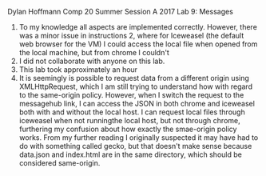 Dylan Hoffmann
Comp 20 Summer Session A 2017
Lab 9: Messages
1) To my knowledge all aspects are implemented correctly. However, there was a minor issue in instructions 2, where for Iceweasel (the default web browser for the VM) I could access the local file when opened from the local machine, but from chrome I couldn't
2) I did not collaborate with anyone on this lab.
3) This lab took approximately an hour
4) It is seemingly is possible to request data from a different origin using XMLHttpRequest, which I am still trying to understand how with regard to the same-origin policy. However, when I switch the request to the messagehub link, I can access the JSON in both chrome and iceweasel both with and without the local host. I can request local files through iceweasel when not runningthe local host, but not through chrome, furthering my confusion about how exactly the smae-origin policy works. From my further reading I originally suspected it may have had to do with something called gecko, but that doesn't make sense because data.json and index.html are in the same directory, which should be considered same-origin.
